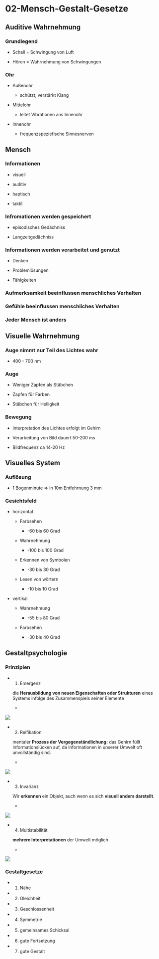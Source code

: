 # 02-Mensch-Gestalt-Gesetze


## Auditive Wahrnehmung

### Grundlegend

- Schall = Schwingung von Luft

- Hören = Wahrnehmung von Schwingungen

### Ohr

- Außenohr

	- schützt, verstärkt Klang

- Mittelohr

	- leitet Vibrationen ans Innenohr

- Innenohr

	- frequenzspeziefische Sinnesnerven

## Mensch

### Informationen

- visuell

- auditiv

- haptisch

- taktil

### Infromationen werden gespeichert

- episodisches Gedächniss

- Langzeitgedächniss

### Informationen werden verarbeitet und genutzt

- Denken

- Problemlösungen

- Fähigkeiten

### Aufmerksamkeit beeinflussen menschliches Verhalten

### Gefühle beeinflussen menschliches Verhalten

### Jeder Mensch ist anders

## Visuelle Wahrnehmung

### Auge nimmt nur Teil des Lichtes wahr

- 400 - 700 nm

### Auge

- Weniger Zapfen als Stäbchen

- Zapfen für Farben

- Stäbchen für Helligkeit

### Bewegung

- Interpretation des Lichtes erfolgt im Gehirn

- Verarbeitung von Bild dauert 50-200 ms

- Bildfrequenz ca 14-20 Hz

## Visuelles System

### Auflösung

- 1 Bogenminute => in 10m Entfehrnung 3 mm

### Gesichtsfeld

- horizontal

	- Farbsehen

		- -60 bis 60 Grad

	- Wahrnehmung

		- -100 bis 100 Grad

	- Erkennen von Symbolen

		- -30 bis 30 Grad

	- Lesen von wörtern

		- -10 bis 10 Grad

- vertikal

	- Wahrnehmung

		- -55 bis 80 Grad

	- Farbsehen

		- -30 bis 40 Grad

## Gestaltpsychologie

### Prinzipien

- 1. Emergenz

	die **Herausbildung von neuen Eigenschaften oder Strukturen** eines Systems infolge des Zusammenspiels
	seiner Elemente

	- 
![](/mindnote/90AC2FF2-BFD2-44D2-AEB6-9CD9112CBB42.png)

- 2. Reifikation

	mentaler **Prozess der Vergegenständlichung:** das Gehirn füllt Informationslücken auf, da Informationen in
	unserer Umwelt oft unvollständig sind.

	- 
![](/mindnote/809A1F65-1325-48C7-86E1-5F5C4DE7CB79.png)

- 3. Invarianz

	Wir **erkennen** ein Objekt, auch wenn es sich **visuell anders darstellt**.

	- 
![](/mindnote/C30BE846-09FB-4EE8-82EF-3E27BD43E970.png)

- 4. Multistabilität

	**mehrere Interpretationen** der Umwelt möglich

	- 
![](/mindnote/0F41E6B6-71C9-4DAC-AD8C-92ABC15F38DB.png)

### Gestaltgesetze

- 1. Nähe

- 2. Gleichheit

- 3. Geschlossenheit

- 4. Symmetrie

- 5. gemeinsames Schicksal

- 6. gute Fortsetzung

- 7. gute Gestalt